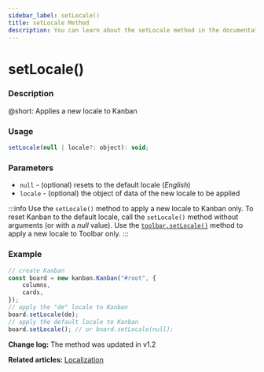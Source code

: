 ```yaml
---
sidebar_label: setLocale()
title: setLocale Method
description: You can learn about the setLocale method in the documentation of the DHTMLX JavaScript Kanban library. Browse developer guides and API reference, try out code examples and live demos, and download a free 30-day evaluation version of DHTMLX Kanban.
---
```


# setLocale()

### Description

@short: Applies a new locale to Kanban

### Usage

~~~jsx {}
setLocale(null | locale?: object): void;
~~~

### Parameters

- `null` - (optional) resets to the default locale (*English*)
- `locale` - (optional) the object of data of the new locale to be applied

:::info
Use the `setLocale()` method to apply a new locale to Kanban only. To reset Kanban to the default locale, call the `setLocale()` method without arguments (or with a *null* value). Use the [`toolbar.setLocale()`](api/methods/toolbar_setlocale_method.md) method to apply a new locale to Toolbar only.
:::

### Example

~~~jsx {7,9}
// create Kanban
const board = new kanban.Kanban("#root", {
    columns,
    cards,
});
// apply the "de" locale to Kanban
board.setLocale(de);
// apply the default locale to Kanban
board.setLocale(); // or board.setLocale(null);
~~~

**Change log:** The method was updated in v1.2

**Related articles:** [Localization](guides/localization.md)
